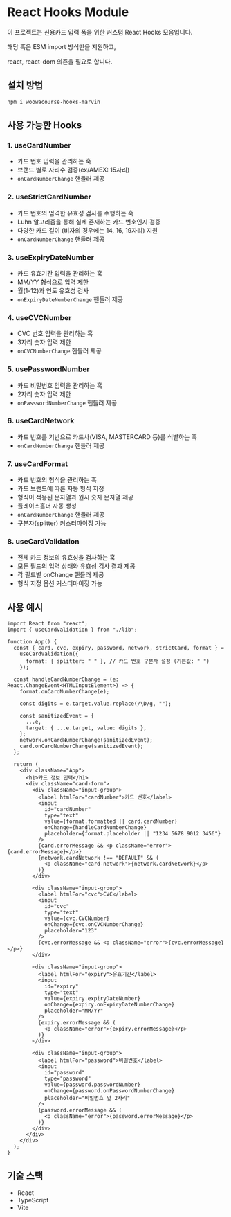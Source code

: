 # React Hooks Module

이 프로젝트는 신용카드 입력 폼을 위한 커스텀 React Hooks 모음입니다.

해당 훅은 ESM import 방식만을 지원하고,

react, react-dom 의존을 필요로 합니다.

## 설치 방법

```bash
npm i woowacourse-hooks-marvin
```

## 사용 가능한 Hooks

### 1. useCardNumber

- 카드 번호 입력을 관리하는 훅
- 브랜드 별로 자리수 검증(ex/AMEX: 15자리)
- `onCardNumberChange` 핸들러 제공

### 2. useStrictCardNumber

- 카드 번호의 엄격한 유효성 검사를 수행하는 훅
- Luhn 알고리즘을 통해 실제 존재하는 카드 번호인지 검증
- 다양한 카드 길이 (비자의 경우에는 14, 16, 19자리) 지원
- `onCardNumberChange` 핸들러 제공

### 3. useExpiryDateNumber

- 카드 유효기간 입력을 관리하는 훅
- MM/YY 형식으로 입력 제한
- 월(1-12)과 연도 유효성 검사
- `onExpiryDateNumberChange` 핸들러 제공

### 4. useCVCNumber

- CVC 번호 입력을 관리하는 훅
- 3자리 숫자 입력 제한
- `onCVCNumberChange` 핸들러 제공

### 5. usePasswordNumber

- 카드 비밀번호 입력을 관리하는 훅
- 2자리 숫자 입력 제한
- `onPasswordNumberChange` 핸들러 제공

### 6. useCardNetwork

- 카드 번호를 기반으로 카드사(VISA, MASTERCARD 등)를 식별하는 훅
- `onCardNumberChange` 핸들러 제공

### 7. useCardFormat

- 카드 번호의 형식을 관리하는 훅
- 카드 브랜드에 따른 자동 형식 지정
- 형식이 적용된 문자열과 원시 숫자 문자열 제공
- 플레이스홀더 자동 생성
- `onCardNumberChange` 핸들러 제공
- 구분자(splitter) 커스터마이징 가능

### 8. useCardValidation

- 전체 카드 정보의 유효성을 검사하는 훅
- 모든 필드의 입력 상태와 유효성 검사 결과 제공
- 각 필드별 onChange 핸들러 제공
- 형식 지정 옵션 커스터마이징 가능

## 사용 예시

```tsx
import React from "react";
import { useCardValidation } from "./lib";

function App() {
  const { card, cvc, expiry, password, network, strictCard, format } =
    useCardValidation({
      format: { splitter: " " }, // 카드 번호 구분자 설정 (기본값: " ")
    });

  const handleCardNumberChange = (e: React.ChangeEvent<HTMLInputElement>) => {
    format.onCardNumberChange(e);

    const digits = e.target.value.replace(/\D/g, "");

    const sanitizedEvent = {
      ...e,
      target: { ...e.target, value: digits },
    };
    network.onCardNumberChange(sanitizedEvent);
    card.onCardNumberChange(sanitizedEvent);
  };

  return (
    <div className="App">
      <h1>카드 정보 입력</h1>
      <div className="card-form">
        <div className="input-group">
          <label htmlFor="cardNumber">카드 번호</label>
          <input
            id="cardNumber"
            type="text"
            value={format.formatted || card.cardNumber}
            onChange={handleCardNumberChange}
            placeholder={format.placeholder || "1234 5678 9012 3456"}
          />
          {card.errorMessage && <p className="error">{card.errorMessage}</p>}
          {network.cardNetwork !== "DEFAULT" && (
            <p className="card-network">{network.cardNetwork}</p>
          )}
        </div>

        <div className="input-group">
          <label htmlFor="cvc">CVC</label>
          <input
            id="cvc"
            type="text"
            value={cvc.CVCNumber}
            onChange={cvc.onCVCNumberChange}
            placeholder="123"
          />
          {cvc.errorMessage && <p className="error">{cvc.errorMessage}</p>}
        </div>

        <div className="input-group">
          <label htmlFor="expiry">유효기간</label>
          <input
            id="expiry"
            type="text"
            value={expiry.expiryDateNumber}
            onChange={expiry.onExpiryDateNumberChange}
            placeholder="MM/YY"
          />
          {expiry.errorMessage && (
            <p className="error">{expiry.errorMessage}</p>
          )}
        </div>

        <div className="input-group">
          <label htmlFor="password">비밀번호</label>
          <input
            id="password"
            type="password"
            value={password.passwordNumber}
            onChange={password.onPasswordNumberChange}
            placeholder="비밀번호 앞 2자리"
          />
          {password.errorMessage && (
            <p className="error">{password.errorMessage}</p>
          )}
        </div>
      </div>
    </div>
  );
}
```

## 기술 스택

- React
- TypeScript
- Vite
